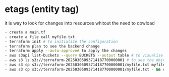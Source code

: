 # etags (entity tag)
it is way to look for changes into resources whitout the need to dowload

```sh
- create a main.tf
- create a file call myfile.txt
- terraform init # to initialize the configuration
- terraform plan to see the backend change
- terraform apply --auto-approve# to apply the changes
- aws s3api list-buckets --query BUCKETS --output table # to visualise the bucket in a table
- aws s3 ls s3://terraform-20250305093714187700000001 # to see the object files
- aws s3 cp s3://terraform-20250305093714187700000001/myfile.txt myfile.txt | cat # to dowload it.
- aws s3 cp s3://terraform-20250305093714187700000001/myfile.txt - && cat - # to see the object content.
```

